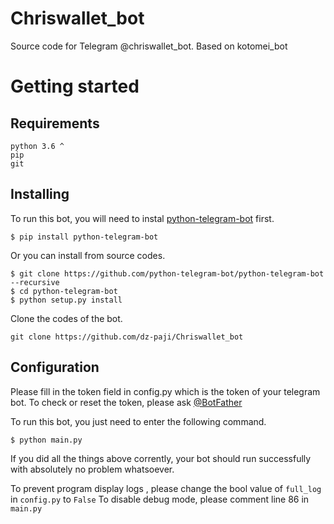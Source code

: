 # Chriswallet_bot
Source code for Telegram @chriswallet_bot. Based on kotomei_bot

# Getting started
## Requirements
```
python 3.6 ^
pip
git
```
## Installing
To run this bot, you will need to instal [python-telegram-bot](https://github.com/python-telegram-bot/python-telegram-bot) first.
```
$ pip install python-telegram-bot
```
Or you can install from source codes.
```
$ git clone https://github.com/python-telegram-bot/python-telegram-bot --recursive
$ cd python-telegram-bot
$ python setup.py install
```

Clone the codes of the bot.
```
git clone https://github.com/dz-paji/Chriswallet_bot
```
## Configuration 
Please fill in the token field in config.py which is the token of your telegram bot. To check or reset the token, please ask [@BotFather](https:t.me/BotFather)

To run this bot, you just need to enter the following command.
```
$ python main.py
```
If you did all the things above corrently, your bot should run successfully with absolutely no problem whatsoever.

To prevent program display logs , please change the bool value of `full_log` in `config.py` to `False`
To disable debug mode, please comment line 86 in `main.py`


